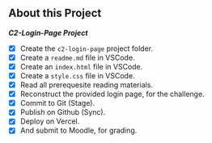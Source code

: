 ## About this Project
***C2-Login-Page Project***
-   [x] Create the `c2-login-page` project folder.
-   [x] Create a `readme.md` file in VSCode.
-   [x] Create an `index.html` file in VSCode.
-   [x] Create a `style.css` file in VSCode.
-   [x] Read all prerequesite reading materials.
-   [x] Reconstruct the provided login page, for the challenge.
-   [x] Commit to Git (Stage).
-   [x] Publish on Github (Sync).
-   [x] Deploy on Vercel.
-   [x] And submit to Moodle, for grading.